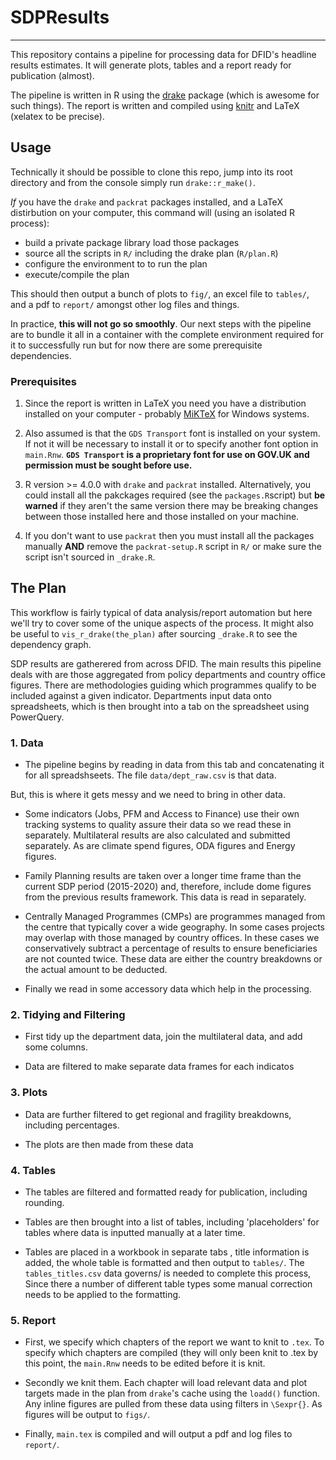 # SDPResults
***

This repository contains a pipeline for processing data for DFID's headline results estimates. It will generate plots, tables and a report ready for publication (almost).  

The pipeline is written in R using the [drake](https://github.com/ropensci/drake) package (which is awesome for such things). The report is written and compiled using [knitr](https://yihui.org/knitr/) and LaTeX (xelatex to be precise). 

## Usage
Technically it should be possible to clone this repo, jump into its root directory and from the console simply run `drake::r_make()`.

*If* you have the `drake` and `packrat` packages installed, and a LaTeX distirbution on your computer, this command will (using an isolated R process):
* build a private package library load those packages  
* source all the scripts in `R/` including the drake plan (`R/plan.R`)  
* configure the environment to to run the plan   
* execute/compile the plan   

This should then output a bunch of plots to `fig/`,  an excel file to `tables/`, and a pdf to `report/` amongst other log files and things.

In practice, **this will not go so smoothly**. Our next steps with the pipeline are to bundle it all in a container with the complete environment required for it to successfully run but for now there are some prerequisite dependencies.

### Prerequisites

1. Since the report is written in LaTeX you need you have a distribution installed on your computer - probably [MiKTeX](https://miktex.org/) for Windows systems.   

2. Also assumed is that the `GDS Transport` font is installed on your system. If not it will be necessary to install it or to specify another font option in `main.Rnw`. **`GDS Transport` is a proprietary font for use on GOV.UK and permission must be sought before use.** 

3. R version >= 4.0.0 with `drake` and `packrat` installed. Alternatively, you could install all the pakckages required (see the `packages.R`script) but **be warned** if they aren't the same version there may be breaking changes between those installed here and those installed on your machine. 

4. If you don't want to use `packrat` then you must install all the packages manually **AND** remove the `packrat-setup.R` script in `R/` or make sure the script isn't sourced in `_drake.R`. 

## The Plan

This workflow is fairly typical of data analysis/report automation but here we'll try to cover some of the unique aspects of the process. It might also be useful to `vis_r_drake(the_plan)` after sourcing `_drake.R` to see the dependency graph.   

SDP results are gatherered from across DFID. The main results this pipeline deals with are those aggregated from policy departments and country office figures. There are methodologies guiding which programmes qualify to be included against a given indicator. Departments input data onto spreadsheets, which is then brought into a tab on the spreadsheet using PowerQuery. 

### 1. Data  
* The pipeline begins by reading in data from this tab and concatenating it for all spreadshseets. The file `data/dept_raw.csv` is that data.    

But, this is where it gets messy and we need to bring in other data.  

* Some indicators (Jobs, PFM and Access to Finance) use their own tracking systems to quality assure their data so we read these in separately. Multilateral results are also calculated and submitted separately. As are climate spend figures, ODA figures and Energy figures.    

* Family Planning results are taken over a longer time frame than the current SDP period (2015-2020) and, therefore, include dome figures from the previous results framework. This data is read in separately.      

* Centrally Managed Programmes (CMPs) are programmes managed from the centre that typically cover a wide geography. In some cases projects may overlap with those managed by country offices. In these cases we conservatively subtract a percentage of results to ensure beneficiaries are not counted twice. These data are either the country breakdowns or the actual amount to be deducted. 

* Finally we read in some accessory data which help in the processing.

### 2. Tidying and Filtering
* First tidy up the department data, join the multilateral data, and add some columns.  

* Data are filtered to make separate data frames for each indicatos

### 3. Plots
* Data are further filtered to get regional and fragility breakdowns, including percentages.   

* The plots are then made from these data

### 4. Tables   
* The tables are filtered and formatted ready for publication, including rounding.   

* Tables are then brought into a list of tables, including 'placeholders' for tables where data is inputted manually at a later time. 

* Tables are placed in a workbook in separate tabs , title information is added, the whole table is formatted and then output to `tables/`. The `tables_titles.csv` data governs/ is needed to complete this process, Since there a number of different table types some manual correction needs to be applied to the formatting. 

### 5. Report   
* First, we specify which chapters of the report we want to knit to `.tex`. To specify which chapters are compiled (they will only been knit to .tex by this point, the `main.Rnw` needs to be edited before it is knit. 

* Secondly we knit them. Each chapter will load relevant data and plot targets made in the plan from `drake`'s cache using the `loadd()` function. Any inline figures are pulled from these data using filters in `\Sexpr{}`. As figures will be output to `figs/`.   

* Finally, `main.tex` is compiled and will output a pdf and log files to `report/`. 
